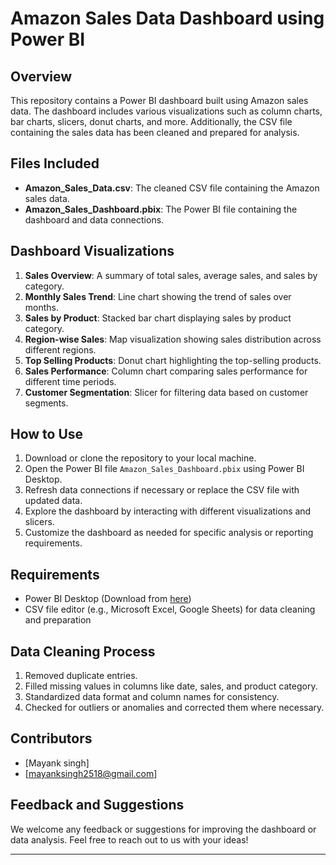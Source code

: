 # Amazon Sales Data Dashboard using Power BI

## Overview
This repository contains a Power BI dashboard built using Amazon sales data. The dashboard includes various visualizations such as column charts, bar charts, slicers, donut charts, and more. Additionally, the CSV file containing the sales data has been cleaned and prepared for analysis.

## Files Included
- **Amazon_Sales_Data.csv**: The cleaned CSV file containing the Amazon sales data.
- **Amazon_Sales_Dashboard.pbix**: The Power BI file containing the dashboard and data connections.

## Dashboard Visualizations
1. **Sales Overview**: A summary of total sales, average sales, and sales by category.
2. **Monthly Sales Trend**: Line chart showing the trend of sales over months.
3. **Sales by Product**: Stacked bar chart displaying sales by product category.
4. **Region-wise Sales**: Map visualization showing sales distribution across different regions.
5. **Top Selling Products**: Donut chart highlighting the top-selling products.
6. **Sales Performance**: Column chart comparing sales performance for different time periods.
7. **Customer Segmentation**: Slicer for filtering data based on customer segments.

## How to Use
1. Download or clone the repository to your local machine.
2. Open the Power BI file `Amazon_Sales_Dashboard.pbix` using Power BI Desktop.
3. Refresh data connections if necessary or replace the CSV file with updated data.
4. Explore the dashboard by interacting with different visualizations and slicers.
5. Customize the dashboard as needed for specific analysis or reporting requirements.

## Requirements
- Power BI Desktop (Download from [here](https://powerbi.microsoft.com/en-us/desktop/))
- CSV file editor (e.g., Microsoft Excel, Google Sheets) for data cleaning and preparation

## Data Cleaning Process
1. Removed duplicate entries.
2. Filled missing values in columns like date, sales, and product category.
3. Standardized data format and column names for consistency.
4. Checked for outliers or anomalies and corrected them where necessary.

## Contributors
- [Mayank singh]
- [mayanksingh2518@gmail.com]

## Feedback and Suggestions
We welcome any feedback or suggestions for improving the dashboard or data analysis. Feel free to reach out to us with your ideas!

---
